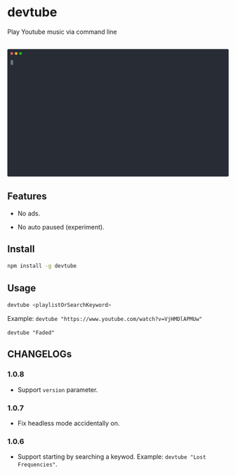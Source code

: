 # devtube

Play Youtube music via command line

<p align="center">
	<br>
	<img src="assets/devtube.svg" width="800">
	<br>
</p>

## Features

- No ads.

- No auto paused (experiment).

## Install

```bash
npm install -g devtube
```

## Usage

```bash
devtube <playlistOrSearchKeyword>
```

Example: `devtube "https://www.youtube.com/watch?v=VjHMDlAPMUw"`

`devtube "Faded"`

## CHANGELOGs

### 1.0.8

- Support `version` parameter.

### 1.0.7

- Fix headless mode accidentally on.

### 1.0.6

- Support starting by searching a keywod.
Example: `devtube "Lost Frequencies"`.
